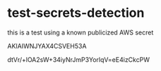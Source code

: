 # test-secrets-detection

this is a test using a known publicized AWS secret

AKIAIWNJYAX4CSVEH53A

dtVr/+lOA2sW+34iyNrJmP3YorlqV=eE4izCkcPW
